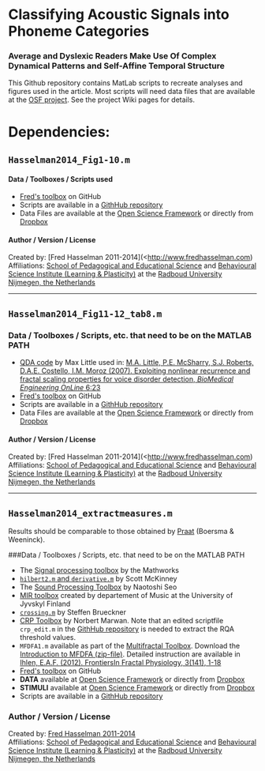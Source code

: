 Classifying Acoustic Signals into Phoneme Categories
===============
### Average and Dyslexic Readers Make Use Of Complex Dynamical Patterns and Self-Affine Temporal Structure

This Github repository contains MatLab scripts to recreate analyses and figures used in the article.
Most scripts will need data files that are available at the [OSF project](https://osf.io/a8g32). See the project Wiki pages for details.

Dependencies:
==========

## `Hasselman2014_Fig1-10.m`

#### Data / Toolboxes / Scripts used

* [Fred's toolbox](https://github.com/FredHasselman/toolboxML) on GitHub
* Scripts are available in a [GithHub repository](https://github.com/FredHasselman/Acoustic-Complexity-Matching)
* Data Files are available at the [Open Science Framework](https://osf.io/a8g32/files) or directly from [Dropbox](https://www.dropbox.com/sh/i1vp0nlsj3mi3v7/AAD6V5WaQLdmEBTFRIzAqQm8a?dl=0)  

#### Author / Version / License

Created by: [Fred Hasselman 2011-2014](<http://www.fredhasselman.com)    
Affiliations: [School of Pedagogical and Educational Science](http://www.ru.nl/pwo) and [Behavioural Science Institute (Learning & Plasticity)](http://www.ru.nl/bsi) at the [Radboud University Nijmegen, the Netherlands](http://www.ru.nl)

*******

## `Hasselman2014_Fig11-12_tab8.m`

### Data / Toolboxes / Scripts, etc. that need to be on the MATLAB PATH

* [QDA code](http://www.maxlittle.net/home/index.php)  by Max Little used in: [M.A. Little, P.E. McSharry, S.J. Roberts, D.A.E. Costello, I.M. Moroz (2007). Exploiting nonlinear recurrence and fractal scaling properties for voice disorder detection, *BioMedical Engineering OnLine* 6:23](http://www.maxlittle.net/publications/bmeo.pdf)  
* [Fred's toolbox](https://github.com/FredHasselman/toolboxML) on GitHub
* Scripts are available in a [GithHub repository](https://github.com/FredHasselman/Acoustic-Complexity-Matching)
* Data Files are available at the [Open Science Framework](https://osf.io/a8g32/files) or directly from [Dropbox](https://www.dropbox.com/sh/i1vp0nlsj3mi3v7/AAD6V5WaQLdmEBTFRIzAqQm8a?dl=0)

#### Author / Version / License

Created by: [Fred Hasselman 2011-2014](<http://www.fredhasselman.com)    
Affiliations: [School of Pedagogical and Educational Science](http://www.ru.nl/pwo) and [Behavioural Science Institute (Learning & Plasticity)](http://www.ru.nl/bsi) at the [Radboud University Nijmegen, the Netherlands](http://www.ru.nl)

********

## `Hasselman2014_extractmeasures.m`

Results should be comparable to those obtained by [Praat](http://www.praat.org) (Boersma & Weeninck).

###Data / Toolboxes / Scripts, etc. that need to be on the MATLAB PATH   
   
* The [Signal processing toolbox](http://www.mathworks.com) by the Mathworks
* [`hilbert2.m` and `derivative.m`](http://www.mathworks.com/matlabcentral/fileexchange/authors/110216) by Scott McKinney
* The [Sound Processing Toolbox](http://note.sonots.com/SciSoftware/Pitch.html) by Naotoshi Seo 
* [MIR toolbox](https://www.jyu.fi/hum/laitokset/musiikki/en/research/coe/materials/mirtoolbox/mirtoolbox) created by departement of Music at the University of Jyvskyl Finland
* [`crossing.m`](http://www.mathworks.nl/matlabcentral/fileexchange/2432-crossing) by Steffen Brueckner
* [CRP Toolbox](http://tocsy.pik-potsdam.de/CRPtoolbox/) by Norbert Marwan. Note that an edited scriptfile `crp_edit.m` in the [GithHub repository](https://github.com/FredHasselman/Acoustic-Complexity-Matching) is needed to extract the RQA threshold values.
* `MFDFA1.m` available as part of the [Multifractal Toolbox](http://www.ntnu.edu/inm/geri/software). Download the [Introduction to MFDFA (zip-file)](http://www.ntnu.edu/documents/170234/1315232/Introduction_to_MFDFA4.zip). Detailed instruction are available in [Ihlen, E.A.F. (2012). FrontiersIn Fractal Physiology, 3(141), 1-18](http://www.ntnu.edu/documents/170234/1315232/Introduction_to_MFDFA.pdf)
* [Fred's toolbox](https://github.com/FredHasselman/toolboxML) on GitHub
* **DATA** available at [Open Science Framework](https://osf.io/hpjse/files/) or directly from [Dropbox](https://www.dropbox.com/sh/i1vp0nlsj3mi3v7/AAD6V5WaQLdmEBTFRIzAqQm8a?dl=0)
* **STIMULI** available at [Open Science Framework](https://osf.io/hpjse/files/) or directly from [Dropbox](https://www.dropbox.com/sh/i1vp0nlsj3mi3v7/AAD6V5WaQLdmEBTFRIzAqQm8a?dl=0)
* Scripts are available in a [GithHub repository](https://github.com/FredHasselman/Acoustic-Complexity-Matching)
    
### Author / Version / License    
     
Created by: [Fred Hasselman 2011-2014](http://www.fredhasselman.com)    
Affiliations: [School of Pedagogical and Educational Science](http://www.ru.nl/pwo) and [Behavioural Science Institute (Learning & Plasticity)](http://www.ru.nl/bsi) at the [Radboud University Nijmegen, the Netherlands](http://www.ru.nl)

